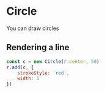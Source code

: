 <script setup>
import BCodeblock from '../components/BristleCodeblock.vue'
</script>

# Circle
You can draw circles

## Rendering a line
<BCodeblock>

```js
const c = new Circle(r.center, 50)
r.add(c, {
    strokeStyle: 'red',
    width: 1
})
```
</BCodeblock>

